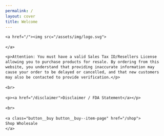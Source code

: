 ```yaml
---
permalink: /
layout: cover
title: Welcome
---
```


<div class="cover-home">

  <div class="masthead">

    <a href="/"><img src="/assets/img/logo.svg">

    </a>

  </div>

  <div class="cover-home__description">
    
    <p>Attention: You must have a valid Sales Tax ID/Resellers License allowing you to purchase products for resale. By ordering from this website, you understand that providing inaccurate information may cause your order to be delayed or cancelled, and that new customers may also be contacted to provide verification.</p>

    <br>

    <p><a href="/disclaimer">Disclaimer / FDA Statement</a></p>

    <br>

    <a class="button__buy button__buy--item-page" href="/shop">
    Shop Wholesale
    </a>

  </div>

</div>
